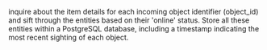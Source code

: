  inquire about the item details for each incoming object identifier (object_id) and sift through the entities based on their 'online' status. Store all these entities within a PostgreSQL database, including a timestamp indicating the most recent sighting of each object.